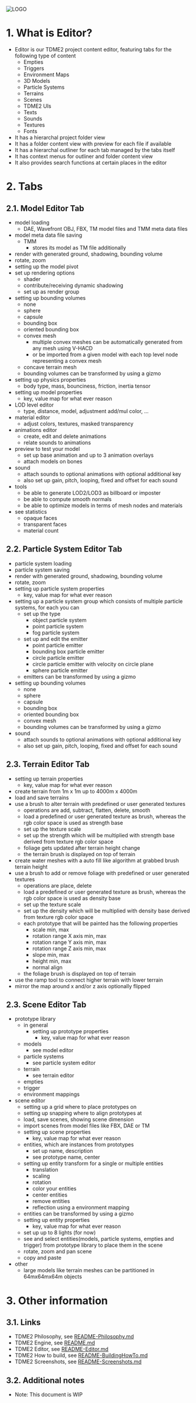 ![LOGO](https://raw.githubusercontent.com/andreasdr/tdme2/master/resources/github/tdme2-logo.png)

# 1. What is Editor?
- Editor is our TDME2 project content editor, featuring tabs for the following type of content
    - Empties
    - Triggers
    - Environment Maps        
    - 3D Models
    - Particle Systems
    - Terrains
    - Scenes
    - TDME2 UIs
    - Texts
    - Sounds
    - Textures
    - Fonts
- It has a hierarchal project folder view
- It has a folder content view with preview for each file if available      
- It has a hierarchal outliner for each tab managed by the tabs itself
- It has context menus for outliner and folder content view
- It also provides search functions at certain places in the editor

# 2. Tabs
## 2.1. Model Editor Tab
- model loading
    - DAE, Wavefront OBJ, FBX, TM model files and TMM meta data files
- model meta data file saving 
    - TMM
        - stores its model as TM file additionally
- render with generated ground, shadowing, bounding volume
- rotate, zoom
- setting up the model pivot
- set up rendering options
    - shader
    - contribute/receiving dynamic shadowing
    - set up as render group
- setting up bounding volumes
    - none
    - sphere
    - capsule
    - bounding box
    - oriented bounding box
    - convex mesh
      - multiple convex meshes can be automatically generated from any mesh using V-HACD
      - or be imported from a given model with each top level node representing a convex mesh
    - concave terrain mesh
    - bounding volumes can be transformed by using a gizmo 
- setting up physics properties
  - body type, mass, bounciness, friction, inertia tensor
- setting up model properties
    - key, value map for what ever reason
- LOD level editor
    - type, distance, model, adjustment add/mul color, ... 
- material editor
    - adjust colors, textures, masked transparency
- animations editor
    - create, edit and delete animations
    - relate sounds to animations
- preview to test your model
  - set up base animation and up to 3 animation overlays
  - attach models on bones
- sound
    - attach sounds to optional animations with optional additional key
    - also set up gain, pitch, looping, fixed and offset for each sound
- tools
    - be able to generate LOD2/LOD3 as billboard or imposter
    - be able to compute smooth normals
    - be able to optimize models in terms of mesh nodes and materials
- see statistics
    - opaque faces
    - transparent faces
    - material count

## 2.2. Particle System Editor Tab   
- particle system loading
- particle system saving
- render with generated ground, shadowing, bounding volume
- rotate, zoom
- setting up particle system properties
    - key, value map for what ever reason
- setting up a particle system group which consists of multiple particle systems, for each you can
  - set up the type
      - object particle system
      - point particle system
      - fog particle system
  - set up and edit the emitter
      - point particle emitter
      - bounding box particle emitter
      - circle particle emitter
      - circle particle emitter with velocity on circle plane
      - sphere particle emitter
  -  emitters can be transformed by using a gizmo
- setting up bounding volumes
    - none
    - sphere
    - capsule
    - bounding box
    - oriented bounding box
    - convex mesh
    - bounding volumes can be transformed by using a gizmo 
- sound
    - attach sounds to optional animations with optional additional key
    - also set up gain, pitch, looping, fixed and offset for each sound

## 2.3. Terrain Editor Tab
- setting up terrain properties
    - key, value map for what ever reason
- create terrain from 1m x 1m up to 4000m x 4000m
- load and save terrains
- use a brush to alter terrain with predefined or user generated textures
  - operations are add, subtract, flatten, delete, smooth
  - load a predefined or user generated texture as brush, whereas the rgb color space is used as strength base
  - set up the texture scale
  - set up the strength which will be multiplied with strength base derived from texture rgb color space
  - foliage gets updated after terrain height change
  - the terrain brush is displayed on top of terrain
- create water meshes with a auto fill like algorithm at grabbed brush terrain height
- use a brush to add or remove foliage with predefined or user generated textures
  - operations are place, delete
  - load a predefined or user generated texture as brush, whereas the rgb color space is used as density base
  - set up the texture scale
  - set up the density which will be multiplied with density base derived from texture rgb color space
  - each prototype that will be painted has the following properties
    - scale min, max
    - rotation range X axis min, max
    - rotation range Y axis min, max
    - rotation range Z axis min, max
    - slope min, max
    - height min, max
    - normal align
  - the foliage brush is displayed on top of terrain
- use the ramp tool to connect higher terrain with lower terrain
- mirror the map around x and/or z axis optionally flipped

## 2.3. Scene Editor Tab
- prototype library
    - in general
        - setting up prototype properties
            - key, value map for what ever reason
    - models
        - see model editor
    - particle systems
        - see particle system editor
    - terrain
        - see terrain editor
    - empties
    - trigger
    - environment mappings
- scene editor
    - setting up a grid where to place prototypes on
    - setting up snapping where to align prototypes at
    - load, save scenes, showing scene dimension
    - import scenes from model files like FBX, DAE or TM
    - setting up scene properties
        - key, value map for what ever reason
    - entities, which are instances from prototypes
         - set up name, description
         - see prototype name, center
    - setting up entity transform for a single or multiple entities
         - translation
         - scaling
         - rotation
         - color your entities
         - center entities
         - remove entities
         - reflection using a environment mapping
    - entities can be transformed by using a gizmo
    - setting up entity properties
         - key, value map for what ever reason
    - set up up to 8 lights (for now)
    - see and select entities(models, particle systems, empties and trigger) from prototype library to place them in the scene
    - rotate, zoom and pan scene
    - copy and paste
- other
    - large models like terrain meshes can be partitioned in 64mx64mx64m objects

# 3. Other information
## 3.1. Links
- TDME2 Philosophy, see [README-Philosophy.md](./README-Philosophy.md)
- TDME2 Engine, see [README.md](./README.md)
- TDME2 Editor, see [README-Editor.md](./README-Editor.md)
- TDME2 How to build, see [README-BuildingHowTo.md](./README-BuildingHowTo.md)
- TDME2 Screenshots, see [README-Screenshots.md](./README-Screenshots.md)
## 3.2. Additional notes
- Note: This document is WIP